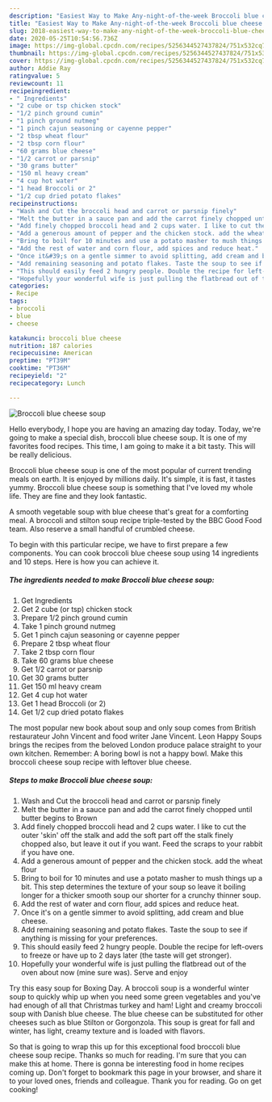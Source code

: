 ```yaml
---
description: "Easiest Way to Make Any-night-of-the-week Broccoli blue cheese soup"
title: "Easiest Way to Make Any-night-of-the-week Broccoli blue cheese soup"
slug: 2018-easiest-way-to-make-any-night-of-the-week-broccoli-blue-cheese-soup
date: 2020-05-25T10:54:56.736Z
image: https://img-global.cpcdn.com/recipes/5256344527437824/751x532cq70/broccoli-blue-cheese-soup-recipe-main-photo.jpg
thumbnail: https://img-global.cpcdn.com/recipes/5256344527437824/751x532cq70/broccoli-blue-cheese-soup-recipe-main-photo.jpg
cover: https://img-global.cpcdn.com/recipes/5256344527437824/751x532cq70/broccoli-blue-cheese-soup-recipe-main-photo.jpg
author: Addie Ray
ratingvalue: 5
reviewcount: 11
recipeingredient:
- " Ingredients"
- "2 cube or tsp chicken stock"
- "1/2 pinch ground cumin"
- "1 pinch ground nutmeg"
- "1 pinch cajun seasoning or cayenne pepper"
- "2 tbsp wheat flour"
- "2 tbsp corn flour"
- "60 grams blue cheese"
- "1/2 carrot or parsnip"
- "30 grams butter"
- "150 ml heavy cream"
- "4 cup hot water"
- "1 head Broccoli or 2"
- "1/2 cup dried potato flakes"
recipeinstructions:
- "Wash and Cut the broccoli head and carrot or parsnip finely"
- "Melt the butter in a sauce pan and add the carrot finely chopped until butter begins to Brown"
- "Add finely chopped broccoli head and 2 cups water. I like to cut the outer &#39;skin&#39; off the stalk and add the soft part off the stalk finely chopped also, but leave it out if you want. Feed the scraps to your rabbit if you have one."
- "Add a generous amount of pepper and the chicken stock. add the wheat flour"
- "Bring to boil for 10 minutes and use a potato masher to mush things up a bit. This step determines the texture of your soup so leave it boiling longer for a thicker smooth soup our shorter for a crunchy thinner soup."
- "Add the rest of water and corn flour, add spices and reduce heat."
- "Once it&#39;s on a gentle simmer to avoid splitting, add cream and blue cheese."
- "Add remaining seasoning and potato flakes. Taste the soup to see if anything is missing for your preferences."
- "This should easily feed 2 hungry people. Double the recipe for left-overs to freeze or have up to 2 days later (the taste will get stronger)."
- "Hopefully your wonderful wife is just pulling the flatbread out of the oven about now (mine sure was). Serve and enjoy"
categories:
- Recipe
tags:
- broccoli
- blue
- cheese

katakunci: broccoli blue cheese 
nutrition: 187 calories
recipecuisine: American
preptime: "PT39M"
cooktime: "PT36M"
recipeyield: "2"
recipecategory: Lunch

---
```



![Broccoli blue cheese soup](https://img-global.cpcdn.com/recipes/5256344527437824/751x532cq70/broccoli-blue-cheese-soup-recipe-main-photo.jpg)

Hello everybody, I hope you are having an amazing day today. Today, we're going to make a special dish, broccoli blue cheese soup. It is one of my favorites food recipes. This time, I am going to make it a bit tasty. This will be really delicious.

Broccoli blue cheese soup is one of the most popular of current trending meals on earth. It is enjoyed by millions daily. It's simple, it is fast, it tastes yummy. Broccoli blue cheese soup is something that I've loved my whole life. They are fine and they look fantastic.

A smooth vegetable soup with blue cheese that&#39;s great for a comforting meal. A broccoli and stilton soup recipe triple-tested by the BBC Good Food team. Also reserve a small handful of crumbled cheese.


To begin with this particular recipe, we have to first prepare a few components. You can cook broccoli blue cheese soup using 14 ingredients and 10 steps. Here is how you can achieve it.

<!--inarticleads1-->

##### The ingredients needed to make Broccoli blue cheese soup:

1. Get  Ingredients
1. Get 2 cube (or tsp) chicken stock
1. Prepare 1/2 pinch ground cumin
1. Take 1 pinch ground nutmeg
1. Get 1 pinch cajun seasoning or cayenne pepper
1. Prepare 2 tbsp wheat flour
1. Take 2 tbsp corn flour
1. Take 60 grams blue cheese
1. Get 1/2 carrot or parsnip
1. Get 30 grams butter
1. Get 150 ml heavy cream
1. Get 4 cup hot water
1. Get 1 head Broccoli (or 2)
1. Get 1/2 cup dried potato flakes


The most popular new book about soup and only soup comes from British restaurateur John Vincent and food writer Jane Vincent. Leon Happy Soups brings the recipes from the beloved London produce palace straight to your own kitchen. Remember: A boring bowl is not a happy bowl. Make this broccoli cheese soup recipe with leftover blue cheese. 

<!--inarticleads2-->

##### Steps to make Broccoli blue cheese soup:

1. Wash and Cut the broccoli head and carrot or parsnip finely
1. Melt the butter in a sauce pan and add the carrot finely chopped until butter begins to Brown
1. Add finely chopped broccoli head and 2 cups water. I like to cut the outer &#39;skin&#39; off the stalk and add the soft part off the stalk finely chopped also, but leave it out if you want. Feed the scraps to your rabbit if you have one.
1. Add a generous amount of pepper and the chicken stock. add the wheat flour
1. Bring to boil for 10 minutes and use a potato masher to mush things up a bit. This step determines the texture of your soup so leave it boiling longer for a thicker smooth soup our shorter for a crunchy thinner soup.
1. Add the rest of water and corn flour, add spices and reduce heat.
1. Once it&#39;s on a gentle simmer to avoid splitting, add cream and blue cheese.
1. Add remaining seasoning and potato flakes. Taste the soup to see if anything is missing for your preferences.
1. This should easily feed 2 hungry people. Double the recipe for left-overs to freeze or have up to 2 days later (the taste will get stronger).
1. Hopefully your wonderful wife is just pulling the flatbread out of the oven about now (mine sure was). Serve and enjoy


Try this easy soup for Boxing Day. A broccoli soup is a wonderful winter soup to quickly whip up when you need some green vegetables and you&#39;ve had enough of all that Christmas turkey and ham! Light and creamy broccoli soup with Danish blue cheese. The blue cheese can be substituted for other cheeses such as blue Stilton or Gorgonzola. This soup is great for fall and winter, has light, creamy texture and is loaded with flavors. 

So that is going to wrap this up for this exceptional food broccoli blue cheese soup recipe. Thanks so much for reading. I'm sure that you can make this at home. There is gonna be interesting food in home recipes coming up. Don't forget to bookmark this page in your browser, and share it to your loved ones, friends and colleague. Thank you for reading. Go on get cooking!
